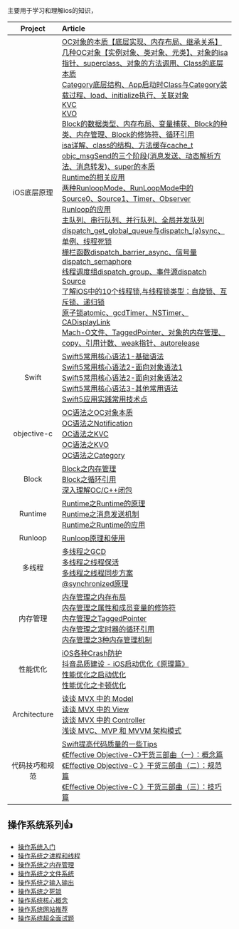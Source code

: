 主要用于学习和理解ios的知识，

| Project | Article |
|:-------:|:------|
| iOS底层原理 | [OC对象的本质【底层实现、内存布局、继承关系】](iOS底层原理/OC对象的本质【底层实现、内存布局、继承关系】.md) <br> [几种OC对象【实例对象、类对象、元类】、对象的isa指针、superclass、对象的方法调用、Class的底层本质](iOS底层原理/几种OC对象【实例对象、类对象、元类】、对象的isa指针、superclass、对象的方法调用、Class的底层本质.md) <br> [Category底层结构、App启动时Class与Category装载过程、load、initialize执行、关联对象](iOS底层原理/Category底层结构、App启动时Class与Category装载过程、load、initialize执行、关联对象.md) <br> [KVC](iOS底层原理/KVC.md) <br> [KVO](iOS底层原理/KVO.md) <br> [Block的数据类型、内存布局、变量捕获、Block的种类、内存管理、Block的修饰符、循环引用](iOS底层原理/Block的数据类型、内存布局、变量捕获、Block的种类、内存管理、Block的修饰符、循环引用.md) <br> [isa详解、class的结构、方法缓存cache_t](isa详解、class的结构、方法缓存cache_t.md) <br> [objc_msgSend的三个阶段(消息发送、动态解析方法、消息转发)、super的本质](iOS底层原理/objc_msgSend的三个阶段(消息发送、动态解析方法、消息转发)、super的本质.md) <br> [Runtime的相关应用](iOS底层原理/Runtime的相关应用.md) <br> [两种RunloopMode、RunLoopMode中的Source0、Source1、Timer、Observer](iOS底层原理/两种RunloopMode、RunLoopMode中的Source0、Source1、Timer、Observer.md) <br> [Runloop的应用](iOS底层原理/Runloop的应用.md) <br> [主队列、串行队列、并行队列、全局并发队列](iOS底层原理/主队列、串行队列、并行队列、全局并发队列.md) <br> [dispatch_get_global_queue与dispatch_(a)sync、单例、线程死锁](iOS底层原理/dispatch_get_global_queue与dispatch_async、单例、线程死锁.md) <br> [栅栏函数dispatch_barrier_async、信号量dispatch_semaphore](iOS底层原理/栅栏函数dispatch_barrier_async、信号量dispatch_semaphore.md) <br> [线程调度组dispatch_group、事件源dispatch Source](iOS底层原理/线程调度组dispatch_group、事件源dispatchSource.md) <br> [了解iOS中的10个线程锁,与线程锁类型：自旋锁、互斥锁、递归锁](iOS底层原理/了解iOS中的10个线程锁,与线程锁类型：自旋锁、互斥锁、递归锁.md) <br> [原子锁atomic、gcdTimer、NSTimer、CADisplayLink](iOS底层原理/原子锁atomic、gcdTimer、NSTimer、CADisplayLink.md) <br> [Mach-O文件、TaggedPointer、对象的内存管理、copy、引用计数、weak指针、autorelease](iOS底层原理/Mach-O文件、TaggedPointer、对象的内存管理、copy、引用计数、weak指针、autorelease.md) |
| Swift | [Swift5常用核心语法1-基础语法](swift/Swift5常用核心语法1-基础语法.md) <br> [Swift5常用核心语法2-面向对象语法1](swift/Swift5常用核心语法2-面向对象语法1.md) <br> [Swift5常用核心语法2-面向对象语法2](swift/Swift5常用核心语法2-面向对象语法2.md) <br> [Swift5常用核心语法3-其他常用语法](swift/Swift5常用核心语法3-其他常用语法.md) <br> [Swift5应用实践常用技术点](swift/Swift5应用实践常用技术点.md) |
| objective-c | [OC语法之OC对象本质](objective-c/OC对象本质.md) <br> [OC语法之Notification](objective-c/Notification.md) <br> [OC语法之KVC](objective-c/KVC.md) <br> [OC语法之KVO](objective-c/KVO.md) <br> [OC语法之Category](objective-c/Category.md) |
| Block | [Block之内存管理](block/block的内存管理.md) <br> [Block之循环引用](block/block的循环引用.md) <br> [深入理解OC/C++闭包](block/深入理解OC/C++闭包.md) |
| Runtime | [Runtime之Runtime的原理](runtime/Runtime之Runtime的原理.md) <br> [Runtime之消息发送机制](runtime/Runtime之消息发送机制.md) <br> [Runtime之Runtime的应用](runtime/Runtime之Runtime的应用.md) |
| Runloop | [Runloop原理和使用](runloop/Runloop.md) |
| 多线程 | [多线程之GCD](multi-threading/多线程之GCD.md) <br> [多线程之线程保活](multi-threading/多线程之线程保活.md) <br> [多线程之线程同步方案](multi-threading/多线程之线程同步方案.md) <br> [@synchronized原理](multi-threading/synchronized.md) |
| 内存管理 | [内存管理之内存布局](memory-management/内存布局.md) <br> [内存管理之属性和成员变量的修饰符](memory-management/属性和成员变量的修饰符.md) <br> [内存管理之TaggedPointer](memory-management/TaggedPointer.md) <br> [内存管理之定时器的循环引用](memory-management/定时器的循环引用.md) <br> [内存管理之3种内存管理机制](memory-management/3种内存管理机制.md) |
| 性能优化 | [iOS各种Crash防护](performance-optimization/iOS各种Crash防护.md) <br> [抖音品质建设 - iOS启动优化《原理篇》](performance-optimization/抖音品质建设-iOS启动优化《原理篇》.md) <br> [性能优化之启动优化](performance-optimization/性能优化之启动优化.md) <br> [性能优化之卡顿优化](performance-optimization/性能优化之卡顿优化.md)|
| Architecture | [谈谈 MVX 中的 Model](architecture/mvx-model.md) <br> [谈谈 MVX 中的 View](architecture/mvx-view.md) <br> [谈谈 MVX 中的 Controller](architecture/mvx-controller.md) <br> [浅谈 MVC、MVP 和 MVVM 架构模式](architecture/mvx.md) |
| 代码技巧和规范 | [Swift提高代码质量的一些Tips](代码技巧和规范/Swift提高代码质量的一些Tips.md) <br> [《Effective Objective-C》干货三部曲（一）：概念篇](代码技巧和规范/《EffectiveObjective-C》干货三部曲（一）：概念篇.md) <br> [《Effective Objective-C 》干货三部曲（二）：规范篇](代码技巧和规范/《EffectiveObjective-C》干货三部曲（二）：规范篇.md) <br> [《Effective Objective-C 》干货三部曲（三）：技巧篇](代码技巧和规范/《EffectiveObjective-C》干货三部曲（三）：技巧篇.md)|


## 操作系统系列👍

* [操作系统入门](https://github.com/shenchunxing/better-ios-developer/operating-system/os-overview.md)
* [操作系统之进程和线程](https://github.com/shenchunxing/better-ios-developer/operating-system/os-processandthread.md)
* [操作系统之内存管理](https://github.com/shenchunxing/better-ios-developer/operating-system/os-rammanage.md)
* [操作系统之文件系统](https://github.com/shenchunxing/better-ios-developer/operating-system/os-filesystem.md)
* [操作系统之输入输出](https://github.com/shenchunxing/better-ios-developer/operating-system/os-inputoutput.md)
* [操作系统之死锁](https://github.com/shenchunxing/better-ios-developer/operating-system/os-deadlock.md)
* [操作系统核心概念](https://github.com/shenchunxing/better-ios-developer/operating-system/os-importantconcept.md)
* [操作系统网站推荐](https://github.com/shenchunxing/better-ios-developer/operating-system/os-recommand.md)
* [操作系统超全面试题](https://github.com/shenchunxing/better-ios-developer/operating-system/os-interview-second.md)



